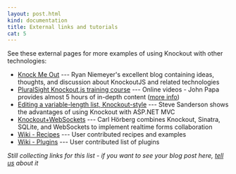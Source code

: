 ```yaml
---
layout: post.html
kind: documentation
title: External links and tutorials
cat: 5
---
```


See these external pages for more examples of using Knockout with other technologies:

 * [Knock Me Out](http://www.knockmeout.net) --- Ryan Niemeyer's excellent blog containing ideas, thoughts, and discussion about KnockoutJS and related technologies
 * [PluralSight Knockout.js training course](http://www.pluralsight-training.net/microsoft/Courses/TableOfContents?courseName=knockout-mvvm) --- Online videos - John Papa provides almost 5 hours of in-depth content ([more info](http://johnpapa.net/komvvm))  
 * [Editing a variable-length list, Knockout-style](http://blog.stevensanderson.com/2010/07/12/editing-a-variable-length-list-knockout-style/) --- Steve Sanderson shows the advantages of using Knockout with ASP.NET MVC
 * [Knockout+WebSockets](http://github.com/carlhoerberg/knockout-websocket-example) --- Carl Hörberg combines Knockout, Sinatra, SQLite, and WebSockets to implement realtime forms collaboration
 * [Wiki - Recipes](https://github.com/SteveSanderson/knockout/wiki/Recipes) --- User contributed recipes and examples
 * [Wiki - Plugins](https://github.com/SteveSanderson/knockout/wiki/Plugins) --- User contributed list of plugins

*Still collecting links for this list - if you want to see your blog post here, [tell us](http://groups.google.com/group/knockoutjs) about it*
